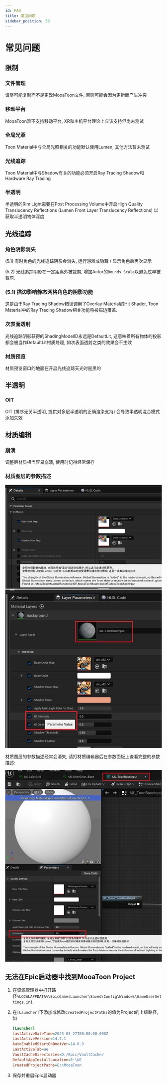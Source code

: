```yaml
---
id: FAQ
title: 常见问题
sidebar_position: 30
---
```

# 常见问题

## 限制

### 文件管理

请尽可能复制而不是更改MooaToon文件, 否则可能会因为更新而产生冲突

### 移动平台

MooaToon暂不支持移动平台, XR和主机平台理论上应该支持但尚未测试

### 全局光照

Toon Material中与全局光照相关的功能默认使用Lumen, 其他方法暂未测试

### 光线追踪

Toon Material中与Shadow有关的功能必须开启Ray Tracing Shadow和Hardware Ray Tracing

### 半透明

半透明的Rim Light需要在Post Processing Volume中开启High Quality Translucency Reflections (Lumen Front Layer Translucency Reflections) 以获取半透明物体深度

## 光线追踪

### 角色阴影消失

(5.1) 有时角色的光线追踪阴影会消失, 运行游戏或隐藏 / 显示角色后再次显示

(5.2) 光线追踪阴影在一定距离外被裁剪, 增加Actor的`Bounds Scale`以避免过早被裁剪.

### (5.1) 描边影响静态网格角色的阴影功能

这是由于Ray Tracing Shadow错误调用了Overlay Material的Hit Shader, Toon Material中的Ray Tracing Shadow相关功能将被描边覆盖.

### 次表面透射

光线追踪阴影获得的ShadingModelID永远是DefaultLit, 这意味着所有物体的投影都会被当作DefaultLit材质处理, 如次表面透射之类的效果会不生效

### 材质预览

材质预览窗口的地面在开启光线追踪天光时是黑的

## 半透明

### OIT

OIT (排序无关半透明, 提供对多层半透明的正确渲染支持) 会导致半透明混合模式添加失效

## 材质编辑

### 崩溃

调整层材质相当容易崩溃, 使用时记得经常保存

### 材质图层的参数描述

![image-20230223225457143](./assets/image-20230223225457143.png)![image-20230223225748583](./assets/image-20230223225748583.png)

材质图层的参数描述经常会消失, 请打材质编辑器后在参数面板上查看完整的参数描述:

![image-20230223225635072](./assets/image-20230223225635072.png)

## 无法在Epic启动器中找到MooaToon Project

1. 在资源管理器中打开路径`%LOCALAPPDATA%\EpicGamesLauncher\Saved\Config\Windows\GameUserSettings.ini`

2. 在`[Launcher]`下添加或修改`CreatedProjectPaths`的值为Project的上级路径, 如

   ```ini
   [Launcher]
   LastActiveDateTime=2023-03-27T00:00:00.000Z
   LastActiveVersion=14.7.1
   AutoEnabledStartOnBootVer=14.6.3
   LastActiveTab=ue
   VaultCacheDirectories=D:/Epic/VaultCache/
   DefaultAppInstallLocation=E:\UE
   CreatedProjectPaths=E:\MooaToon
   ```

3. 保存并重启Epic启动器









